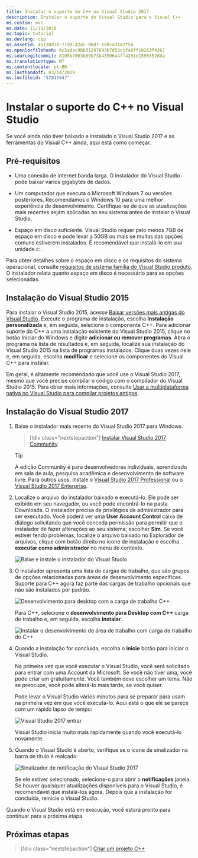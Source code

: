 ```yaml
---
title: Instalar o suporte do C++ no Visual Studio 2017
description: Instalar o suporte do Visual Studio para o Visual C++
ms.custom: mvc
ms.date: 11/19/2018
ms.topic: tutorial
ms.devlang: cpp
ms.assetid: 45138d70-719d-42dc-90d7-1d0ca31a2f54
ms.openlocfilehash: 6c5adac9bb31287693b7d53c1fa8ff10263f4367
ms.sourcegitcommit: 8105b7003b89b73b4359644ff4281e1595352dda
ms.translationtype: MT
ms.contentlocale: pt-BR
ms.lasthandoff: 03/14/2019
ms.locfileid: "57815847"
---
```

# <a name="install-c-support-in-visual-studio"></a>Instalar o suporte do C++ no Visual Studio

Se você ainda não tiver baixado e instalado o Visual Studio 2017 e as ferramentas do Visual C++ ainda, aqui está como começar.

## <a name="prerequisites"></a>Pré-requisitos

- Uma conexão de internet banda larga. O instalador do Visual Studio pode baixar vários gigabytes de dados.

- Um computador que executa o Microsoft Windows 7 ou versões posteriores. Recomendamos o Windows 10 para uma melhor experiência de desenvolvimento. Certifique-se de que as atualizações mais recentes sejam aplicadas ao seu sistema antes de instalar o Visual Studio.

- Espaço em disco suficiente. Visual Studio requer pelo menos 7GB de espaço em disco e pode levar a 50GB ou mais se muitas das opções comuns estiverem instalados. É recomendável que instalá-lo em sua unidade c:.

Para obter detalhes sobre o espaço em disco e os requisitos do sistema operacional, consulte [requisitos de sistema família do Visual Studio produto](/visualstudio/productinfo/vs2017-system-requirements-vs). O instalador relata quanto espaço em disco é necessário para as opções selecionadas.

## <a name="visual-studio-2015-installation"></a>Instalação do Visual Studio 2015

Para instalar o Visual Studio 2015, acesse [Baixar versões mais antigas do Visual Studio](https://www.visualstudio.com/vs/older-downloads/). Execute o programa de instalação, escolha **Instalação personalizada** e, em seguida, selecione o componente C++. Para adicionar suporte do C++ a uma instalação existente do Visual Studio 2015, clique no botão Iniciar do Windows e digite **adicionar ou remover programas**. Abra o programa na lista de resultados e, em seguida, localize sua instalação do Visual Studio 2015 na lista de programas instalados. Clique duas vezes nele e, em seguida, escolha **modificar** e selecione os componentes do Visual C++ para instalar.

Em geral, é altamente recomendado que você use o Visual Studio 2017, mesmo que você precise compilar o código com o compilador do Visual Studio 2015. Para obter mais informações, consulte [Usar a multiplataforma nativa no Visual Studio para compilar projetos antigos](../porting/use-native-multi-targeting.md).

## <a name="visual-studio-2017-installation"></a>Instalação do Visual Studio 2017

1. Baixe o instalador mais recente do Visual Studio 2017 para Windows.

   > [!div class="nextstepaction"]
   > [Instalar Visual Studio 2017 Community](https://visualstudio.microsoft.com/downloads/?utm_medium=microsoft&utm_source=docs.microsoft.com&utm_campaign=button+cta&utm_content=download+vs2017)

   >[!Tip]
   > A edição Community é para desenvolvedores individuais, aprendizado em sala de aula, pesquisa acadêmica e desenvolvimento de software livre. Para outros usos, instale o [Visual Studio 2017 Professional](https://visualstudio.microsoft.com/downloads/?utm_medium=microsoft&utm_source=docs.microsoft.com&utm_campaign=button+cta&utm_content=download+vs2017) ou o [Visual Studio 2017 Enterprise](https://visualstudio.microsoft.com/downloads/?utm_medium=microsoft&utm_source=docs.microsoft.com&utm_campaign=button+cta&utm_content=download+vs2017).

1. Localize o arquivo do instalador baixado e executá-lo. Ele pode ser exibido em seu navegador, ou você pode encontrá-lo na pasta Downloads. O instalador precisa de privilégios de administrador para ser executado. Você poderá ver uma **User Account Control** caixa de diálogo solicitando que você conceda permissão para permitir que o instalador de fazer alterações ao seu sistema; escolher **Sim**. Se você estiver tendo problemas, localize o arquivo baixado no Explorador de arquivos, clique com botão direito no ícone de instalação e escolha **executar como administrador** no menu de contexto.

   ![Baixe e instale o instalador do Visual Studio](media/vscpp-concierge-run-installer.gif "Baixe e instale o instalador do Visual Studio")

1. O instalador apresenta uma lista de cargas de trabalho, que são grupos de opções relacionadas para áreas de desenvolvimento específicas. Suporte para C++ agora faz parte das cargas de trabalho opcionais que não são instalados por padrão.

   ![Desenvolvimento para desktop com a carga de trabalho C++](media/desktop-development-with-cpp.png "desenvolvimento para Desktop com C++")

   Para C++, selecione o **desenvolvimento para Desktop com C++** carga de trabalho e, em seguida, escolha **instalar**.

   ![Instalar o desenvolvimento de área de trabalho com carga de trabalho do C++](media/vscpp-concierge-choose-workload.gif "instalar o desenvolvimento de área de trabalho com carga de trabalho do C++")

1. Quando a instalação for concluída, escolha o **inicie** botão para iniciar o Visual Studio.

   Na primeira vez que você executar o Visual Studio, você será solicitado para entrar com uma Account da Microsoft. Se você não tiver uma, você pode criar um gratuitamente. Você também deve escolher um tema. Não se preocupe, você pode alterá-lo mais tarde, se você quiser.

   Pode levar o Visual Studio vários minutos para se preparar para usam na primeira vez em que você executá-lo. Aqui está o que ele se parece com um rápido lapso de tempo:

   ![Visual Studio 2017 entrar](media/vscpp-quickstart-first-run.gif "entrar do Visual Studio 2017")

   Visual Studio inicia muito mais rapidamente quando você executá-lo novamente.

1. Quando o Visual Studio é aberto, verifique se o ícone de sinalizador na barra de título é realçado:

   ![Sinalizador de notificação do Visual Studio 2017](media/vscpp-first-start-page-flag.png "sinalizador de notificação do Visual Studio 2017")

   Se ele estiver selecionado, selecione-o para abrir o **notificações** janela. Se houver quaisquer atualizações disponíveis para o Visual Studio, é recomendável que instalá-los agora. Depois que a instalação for concluída, reinicie o Visual Studio.

Quando o Visual Studio está em execução, você estará pronto para continuar para a próxima etapa.

## <a name="next-steps"></a>Próximas etapas

> [!div class="nextstepaction"]
> [Criar um projeto C++](vscpp-step-1-create.md)

<iframe src="" height="0" width="0" frameborder="0" name="frameTarget" />
